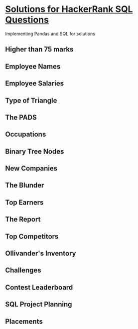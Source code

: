 # [Solutions for HackerRank SQL Questions](https://github.com/espseongsm/HackerRankSQLSolutions/blob/main/SolutionsForHackerRankSQL.ipynb)
Implementing Pandas and SQL for solutions
## Higher than 75 marks
## Employee Names
## Employee Salaries
## Type of Triangle
## The PADS
## Occupations
## Binary Tree Nodes
## New Companies
## The Blunder
## Top Earners
## The Report
## Top Competitors
## Ollivander's Inventory
## Challenges
## Contest Leaderboard
## SQL Project Planning
## Placements
